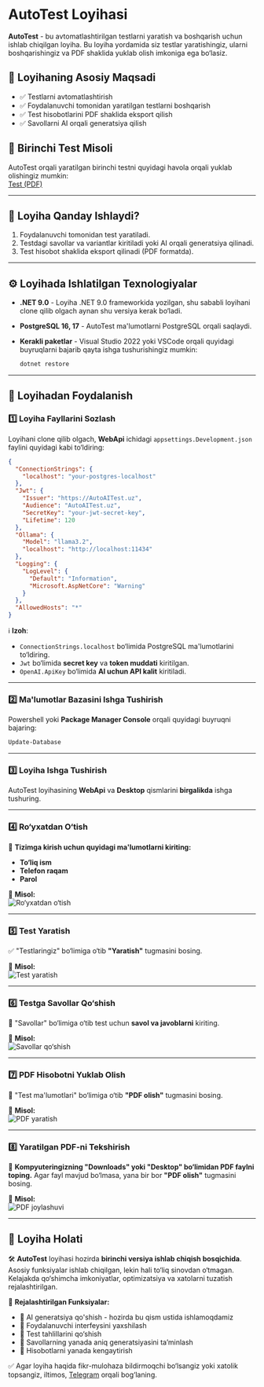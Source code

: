 # AutoTest Loyihasi

**AutoTest** - bu avtomatlashtirilgan testlarni yaratish va boshqarish uchun ishlab chiqilgan loyiha. Bu loyiha yordamida siz testlar yaratishingiz, ularni boshqarishingiz va PDF shaklida yuklab olish imkoniga ega bo‘lasiz.

## 📌 Loyihaning Asosiy Maqsadi

- ✅ Testlarni avtomatlashtirish  
- ✅ Foydalanuvchi tomonidan yaratilgan testlarni boshqarish  
- ✅ Test hisobotlarini PDF shaklida eksport qilish  
- ✅ Savollarni AI orqali generatsiya qilish  

## 📝 Birinchi Test Misoli

AutoTest orqali yaratilgan birinchi testni quyidagi havola orqali yuklab olishingiz mumkin:  
[Test (PDF)](https://github.com/foziljonovs/AutoTest/blob/master/Test_Birinchi%20test.pdf)

---

## 🔄 Loyiha Qanday Ishlaydi?

1. Foydalanuvchi tomonidan test yaratiladi.
2. Testdagi savollar va variantlar kiritiladi yoki AI orqali generatsiya qilinadi.
3. Test hisobot shaklida eksport qilinadi (PDF formatda).

---

## ⚙️ Loyihada Ishlatilgan Texnologiyalar

- **.NET 9.0** - Loyiha .NET 9.0 frameworkida yozilgan, shu sababli loyihani clone qilib olgach aynan shu versiya kerak bo‘ladi.
- **PostgreSQL 16, 17** - AutoTest ma'lumotlarni PostgreSQL orqali saqlaydi.
- **Kerakli paketlar** - Visual Studio 2022 yoki VSCode orqali quyidagi buyruqlarni bajarib qayta ishga tushurishingiz mumkin:
  
  ```powershell
  dotnet restore
  ```

---

## 🚀 Loyihadan Foydalanish

### 1️⃣ Loyiha Fayllarini Sozlash

Loyihani clone qilib olgach, **WebApi** ichidagi `appsettings.Development.json` faylini quyidagi kabi to‘ldiring:

```json
{
  "ConnectionStrings": {
    "localhost": "your-postgres-localhost"
  },
  "Jwt": {
    "Issuer": "https://AutoAITest.uz",
    "Audience": "AutoAITest.uz",
    "SecretKey": "your-jwt-secret-key",
    "Lifetime": 120
  },
  "Ollama": {
    "Model": "llama3.2",
    "localhost": "http://localhost:11434"
  },
  "Logging": {
    "LogLevel": {
      "Default": "Information",
      "Microsoft.AspNetCore": "Warning"
    }
  },
  "AllowedHosts": "*"
}

```

ℹ️ **Izoh**:
- `ConnectionStrings.localhost` bo‘limida PostgreSQL ma'lumotlarini to‘ldiring.
- `Jwt` bo‘limida **secret key** va **token muddati** kiritilgan.
- `OpenAI.ApiKey` bo‘limida **AI uchun API kalit** kiritiladi.

---

### 2️⃣ Ma'lumotlar Bazasini Ishga Tushirish

Powershell yoki **Package Manager Console** orqali quyidagi buyruqni bajaring:

```powershell
Update-Database
```

---

### 3️⃣ Loyiha Ishga Tushirish

AutoTest loyihasining **WebApi** va **Desktop** qismlarini **birgalikda** ishga tushuring.

---

### 4️⃣ Ro‘yxatdan O‘tish

🔹 **Tizimga kirish uchun quyidagi ma'lumotlarni kiriting:**
   - **To‘liq ism**
   - **Telefon raqam**
   - **Parol**

📌 **Misol:**  
![Ro‘yxatdan o‘tish](Examples/Ro'yxatdan%20o'tish.png)

---

### 5️⃣ Test Yaratish

✅ "Testlaringiz" bo‘limiga o‘tib **"Yaratish"** tugmasini bosing.

📌 **Misol:**  
![Test yaratish](Examples/Testlar%20o'ynasi.png)

---

### 6️⃣ Testga Savollar Qo‘shish

📌 "Savollar" bo‘limiga o‘tib test uchun **savol va javoblarni** kiriting.

📌 **Misol:**  
![Savollar qo‘shish](Examples/Testga%20savol%20qo'shish%20va%20PDF%20olish.png)

---

### 7️⃣ PDF Hisobotni Yuklab Olish

📌 "Test ma'lumotlari" bo‘limiga o‘tib **"PDF olish"** tugmasini bosing.

📌 **Misol:**  
![PDF yaratish](/Examples/Testga%20savol%20qo'shish%20va%20PDF%20olish.png)

---

### 8️⃣ Yaratilgan PDF-ni Tekshirish

📌 **Kompyuteringizning "Downloads" yoki "Desktop" bo‘limidan PDF faylni toping.** Agar fayl mavjud bo‘lmasa, yana bir bor **"PDF olish"** tugmasini bosing.

📌 **Misol:**  
![PDF joylashuvi](Examples/Screenshot%202025-02-05%20141142.png)

---

## 🔄 **Loyiha Holati**

🛠 **AutoTest** loyihasi hozirda **birinchi versiya ishlab chiqish bosqichida**. Asosiy funksiyalar ishlab chiqilgan, lekin hali to‘liq sinovdan o‘tmagan. Kelajakda qo‘shimcha imkoniyatlar, optimizatsiya va xatolarni tuzatish rejalashtirilgan.

📌 **Rejalashtirilgan Funksiyalar:**
- 🔹 AI generatsiya qo'shish - hozirda bu qism ustida ishlamoqdamiz
- 🔹 Foydalanuvchi interfeysini yaxshilash
- 🔹 Test tahlillarini qo‘shish
- 🔹 Savollarning yanada aniq generatsiyasini ta’minlash
- 🔹 Hisobotlarni yanada kengaytirish

✅ Agar loyiha haqida fikr-mulohaza bildirmoqchi bo‘lsangiz yoki xatolik topsangiz, iltimos, [Telegram](https://t.me/foziljonovs) orqali bog‘laning.
